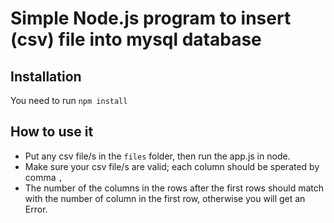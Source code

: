 # Simple Node.js program to insert (csv) file into mysql database

## Installation 
You need to run `npm install`

## How to use it
- Put any csv file/s in the `files` folder, then run the app.js in node.
- Make sure your csv file/s are valid; each column should be sperated by comma `,`
- The number of the columns in the rows after the first rows should match with the number of column in the first row, otherwise you will get an Error.
